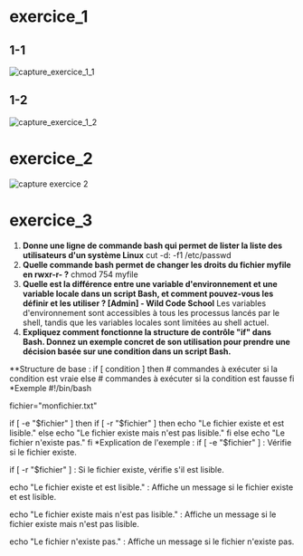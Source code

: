# exercice_1
## 1-1
![capture_exercice_1_1](https://github.com/SPIDERPY/exercice_1/blob/main/Capture%20d%E2%80%99e%CC%81cran%202025-01-24%20a%CC%80%2012.26.45.png)
## 1-2
![capture_exercice_1_2](https://github.com/SPIDERPY/exercice_1/blob/main/Capture%20d%E2%80%99e%CC%81cran%202025-01-24%20a%CC%80%2012.23.21.png)

# exercice_2
![capture exercice 2](https://github.com/SPIDERPY/exercice_1/blob/main/Capture%20d%E2%80%99e%CC%81cran%202025-01-24%20a%CC%80%2014.51.43.png)

# exercice_3

1. **Donne une ligne de commande bash qui permet de lister la liste des utilisateurs d'un système Linux**
cut -d: -f1 /etc/passwd
2. **Quelle commande bash permet de changer les droits du fichier myfile en rwxr-r- ?**
chmod 754 myfile
3. **Quelle est la différence entre une variable d'environnement et une variable locale dans un script Bash, et comment pouvez-vous les définir et les utiliser ? [Admin] - Wild Code School**
Les variables d'environnement sont accessibles à tous les processus lancés par le shell, tandis que les variables locales sont limitées au shell actuel.
5. **Expliquez comment fonctionne la structure de contrôle "if" dans Bash. Donnez un exemple concret de son utilisation pour prendre une décision basée sur une condition dans un script Bash.**

**Structure de base :
if [ condition ]
then
    # commandes à exécuter si la condition est vraie
else
    # commandes à exécuter si la condition est fausse
fi
*Exemple
#!/bin/bash

fichier="monfichier.txt"

if [ -e "$fichier" ]
then
    if [ -r "$fichier" ]
    then
        echo "Le fichier existe et est lisible."
    else
        echo "Le fichier existe mais n'est pas lisible."
    fi
else
    echo "Le fichier n'existe pas."
fi
*Explication de l'exemple :
if [ -e "$fichier" ] : Vérifie si le fichier existe.

if [ -r "$fichier" ] : Si le fichier existe, vérifie s'il est lisible.

echo "Le fichier existe et est lisible." : Affiche un message si le fichier existe et est lisible.

echo "Le fichier existe mais n'est pas lisible." : Affiche un message si le fichier existe mais n'est pas lisible.

echo "Le fichier n'existe pas." : Affiche un message si le fichier n'existe pas.

